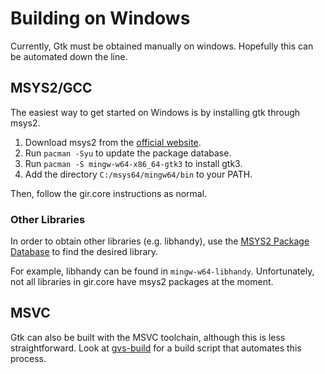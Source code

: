 # Building on Windows
Currently, Gtk must be obtained manually on windows. Hopefully this
can be automated down the line.

## MSYS2/GCC
The easiest way to get started on Windows is by installing gtk through msys2.

1. Download msys2 from the [official website](https://www.msys2.org/).
2. Run `pacman -Syu` to update the package database.
3. Run `pacman -S mingw-w64-x86_64-gtk3` to install gtk3.
4. Add the directory `C:/msys64/mingw64/bin` to your PATH.

Then, follow the gir.core instructions as normal.

### Other Libraries
In order to obtain other libraries (e.g. libhandy), use the
[MSYS2 Package Database](https://packages.msys2.org/updates)
to find the desired library.

For example, libhandy can be found in `mingw-w64-libhandy`. Unfortunately,
not all libraries in gir.core have msys2 packages at the moment.

## MSVC
Gtk can also be built with the MSVC toolchain, although this is less
straightforward. Look at [gvs-build](https://github.com/wingtk/gvsbuild)
for a build script that automates this process.